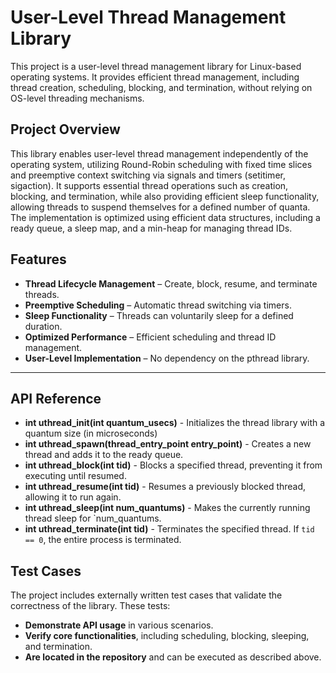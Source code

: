 # **User-Level Thread Management Library**
This project is a user-level thread management library for Linux-based operating systems. It provides efficient thread management, including thread creation, scheduling, blocking, and termination, without relying on OS-level threading mechanisms.

## **Project Overview**  
This library enables user-level thread management independently of the operating system, utilizing Round-Robin scheduling with fixed time slices and preemptive context switching via signals and timers (setitimer, sigaction). It supports essential thread operations such as creation, blocking, and termination, while also providing efficient sleep functionality, allowing threads to suspend themselves for a defined number of quanta. The implementation is optimized using efficient data structures, including a ready queue, a sleep map, and a min-heap for managing thread IDs.

## **Features**
- **Thread Lifecycle Management** – Create, block, resume, and terminate threads.
- **Preemptive Scheduling** – Automatic thread switching via timers.
- **Sleep Functionality** – Threads can voluntarily sleep for a defined duration.
- **Optimized Performance** – Efficient scheduling and thread ID management.
- **User-Level Implementation** – No dependency on the pthread library.
---

## **API Reference**
- **int uthread_init(int quantum_usecs)** - Initializes the thread library with a quantum size (in microseconds)
- **int uthread_spawn(thread_entry_point entry_point)** - Creates a new thread and adds it to the ready queue.  
- **int uthread_block(int tid)** - Blocks a specified thread, preventing it from executing until resumed. 
- **int uthread_resume(int tid)** - Resumes a previously blocked thread, allowing it to run again.  
- **int uthread_sleep(int num_quantums)** - Makes the currently running thread sleep for `num_quantums.
- **int uthread_terminate(int tid)** - Terminates the specified thread. If `tid == 0`, the entire process is terminated.  

## **Test Cases**  
The project includes externally written test cases that validate the correctness of the library. These tests:
- **Demonstrate API usage** in various scenarios.
- **Verify core functionalities**, including scheduling, blocking, sleeping, and termination.
- **Are located in the repository** and can be executed as described above.
